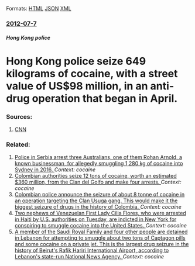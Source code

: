 
Formats: [HTML](/news/2012/07/7/hong-kong-police-seize-649-kilograms-of-cocaine-with-a-street-value-of-us-98-million-in-an-anti-drug-operation-that-began-in-april.html)  [JSON](/news/2012/07/7/hong-kong-police-seize-649-kilograms-of-cocaine-with-a-street-value-of-us-98-million-in-an-anti-drug-operation-that-began-in-april.json)  [XML](/news/2012/07/7/hong-kong-police-seize-649-kilograms-of-cocaine-with-a-street-value-of-us-98-million-in-an-anti-drug-operation-that-began-in-april.xml)  

### [2012-07-7](/news/2012/07/7/index.md)

##### Hong Kong police
# Hong Kong police seize 649 kilograms of cocaine, with a street value of US$98 million, in an anti-drug operation that began in April. 




### Sources:

1. [CNN](http://www.cnn.com/2012/07/07/world/asia/hong-kong-drug-seizure/index.html?hpt=ias_c2)

### Related:

1. [Police in Serbia arrest three Australians, one of them Rohan Arnold, a known businessman, for allegedly smuggling 1,280 kg of cocaine into Sydney in 2016. ](/news/2018/01/18/police-in-serbia-arrest-three-australians-one-of-them-rohan-arnold-a-known-businessman-for-allegedly-smuggling-1-280-kg-of-cocaine-into-s.md) _Context: cocaine_
2. [Colombian authorities seize 12 tons of cocaine, worth an estimated $360 million, from the Clan del Golfo and make four arrests. ](/news/2017/11/8/colombian-authorities-seize-12-tons-of-cocaine-worth-an-estimated-360-million-from-the-clan-del-golfo-and-make-four-arrests.md) _Context: cocaine_
3. [ Colombian police announce the seizure of about 8 tonne of cocaine in an operation targeting the Clan Usuga gang. This would make it the biggest seizure of drugs in the history of Colombia. ](/news/2016/05/16/colombian-police-announce-the-seizure-of-about-8-tonne-of-cocaine-in-an-operation-targeting-the-clan-asuga-gang-this-would-make-it-the-bi.md) _Context: cocaine_
4. [Two nephews of Venezuelan First Lady Cilia Flores, who were arrested in Haiti by U.S. authorities on Tuesday, are indicted in New York for conspiring to smuggle cocaine into the United States. ](/news/2015/11/12/two-nephews-of-venezuelan-first-lady-cilia-flores-who-were-arrested-in-haiti-by-u-s-authorities-on-tuesday-are-indicted-in-new-york-for-c.md) _Context: cocaine_
5. [A member of the Saudi Royal Family and four other people are detained in Lebanon for attempting to smuggle about two tons of Captagon pills and some cocaine on a private jet. This is the largest drug seizure in the history of Beirut's Rafik Hariri International Airport, according to Lebanon's state-run National News Agency. ](/news/2015/10/26/a-member-of-the-saudi-royal-family-and-four-other-people-are-detained-in-lebanon-for-attempting-to-smuggle-about-two-tons-of-captagon-pills.md) _Context: cocaine_
